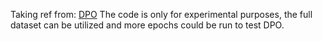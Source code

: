 Taking ref from: [DPO](https://huggingface.co/blog/pref-tuning)
The code is only for experimental purposes, the full dataset can be utilized and more epochs could be run to test DPO.
